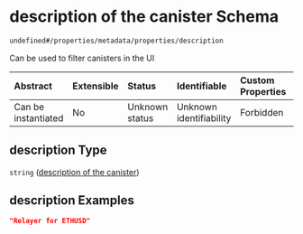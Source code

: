 # description of the canister Schema

```txt
undefined#/properties/metadata/properties/description
```

Can be used to filter canisters in the UI

| Abstract            | Extensible | Status         | Identifiable            | Custom Properties | Additional Properties | Access Restrictions | Defined In                                                                         |
| :------------------ | :--------- | :------------- | :---------------------- | :---------------- | :-------------------- | :------------------ | :--------------------------------------------------------------------------------- |
| Can be instantiated | No         | Unknown status | Unknown identifiability | Forbidden         | Allowed               | none                | [snapshot\_indexer.json\*](../../out/snapshot_indexer.json "open original schema") |

## description Type

`string` ([description of the canister](snapshot_indexer-properties-metadata-properties-description-of-the-canister.md))

## description Examples

```json
"Relayer for ETHUSD"
```
